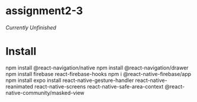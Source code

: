# assignment2-3


###### Currently Unfinished

# Install 

npm install @react-navigation/native
npm install @react-navigation/drawer
npm install firebase react-firebase-hooks
npm i @react-native-firebase/app
npm install
expo install react-native-gesture-handler react-native-reanimated react-native-screens react-native-safe-area-context @react-native-community/masked-view
